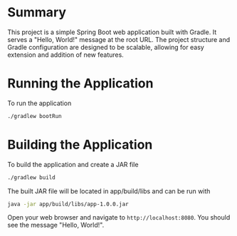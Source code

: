 # Summary
This project is a simple Spring Boot web application built with Gradle. It serves a "Hello, World!" message at the root URL. The project structure and Gradle configuration are designed to be scalable, allowing for easy extension and addition of new features.

# Running the Application
To run the application

```sh
./gradlew bootRun
```
# Building the Application
To build the application and create a JAR file

```sh
./gradlew build
```

The built JAR file will be located in app/build/libs and can be run with

```sh
java -jar app/build/libs/app-1.0.0.jar
```

Open your web browser and navigate to `http://localhost:8080`. You should see the message "Hello, World!".

